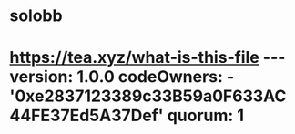 # solobb
# https://tea.xyz/what-is-this-file --- version: 1.0.0 codeOwners:   - '0xe2837123389c33B59a0F633AC44FE37Ed5A37Def' quorum: 1
